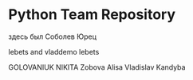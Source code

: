 ﻿# Python Team Repository

здесь был Соболев Юрец

lebets and vladdemo
lebets

GOLOVANIUK NIKITA
Zobova Alisa
Vladislav Kandyba

